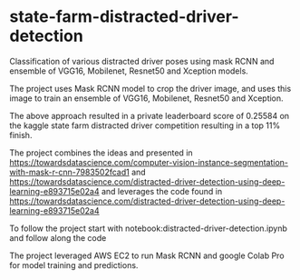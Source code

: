 # state-farm-distracted-driver-detection
Classification of various distracted driver poses using mask RCNN and ensemble of VGG16, Mobilenet, Resnet50 and Xception models.

The project uses Mask RCNN model to crop the driver image, and uses this image to train an ensemble of VGG16, Mobilenet, Resnet50 and Xception. 

The above approach resulted in a private leaderboard score of 0.25584 on the kaggle state farm distracted driver competition resulting in a top 11% finish.

The project combines the ideas and presented in  https://towardsdatascience.com/computer-vision-instance-segmentation-with-mask-r-cnn-7983502fcad1 and https://towardsdatascience.com/distracted-driver-detection-using-deep-learning-e893715e02a4 and leverages the code found in https://towardsdatascience.com/distracted-driver-detection-using-deep-learning-e893715e02a4

To follow the project start with notebook:distracted-driver-detection.ipynb and follow along the code

The project leveraged AWS EC2 to run Mask RCNN and google Colab Pro for model training and predictions.
